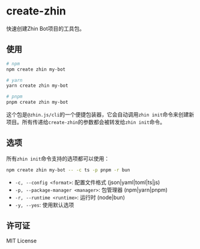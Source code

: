 # create-zhin

快速创建Zhin Bot项目的工具包。

## 使用

```bash
# npm
npm create zhin my-bot

# yarn
yarn create zhin my-bot

# pnpm
pnpm create zhin my-bot
```

这个包是`@zhin.js/cli`的一个便捷包装器，它会自动调用`zhin init`命令来创建新项目。所有传递给`create-zhin`的参数都会被转发给`zhin init`命令。

## 选项

所有`zhin init`命令支持的选项都可以使用：

```bash
npm create zhin my-bot -- -c ts -p pnpm -r bun
```

- `-c, --config <format>`: 配置文件格式 (json|yaml|toml|ts|js)
- `-p, --package-manager <manager>`: 包管理器 (npm|yarn|pnpm)
- `-r, --runtime <runtime>`: 运行时 (node|bun)
- `-y, --yes`: 使用默认选项

## 许可证

MIT License